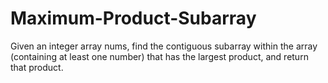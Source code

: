 # Maximum-Product-Subarray
Given an integer array nums, find the contiguous subarray within the array (containing at least one number) that has the largest product, and return that product.
